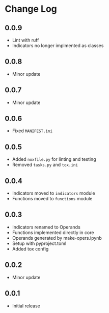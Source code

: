 # Change Log

## 0.0.9
- Lint with ruff
- Indicators no longer implmented as classes

## 0.0.8
- Minor update

## 0.0.7
- Minor update

## 0.0.6
- Fixed `MANIFEST.ini`

## 0.0.5
- Added `noxfile.py` for linting and testing
- Removed `tasks.py` and `tox.ini`

## 0.0.4
- Indicators moved to `indicators` module
- Functions moved to `functions` module

## 0.0.3
- Indicators renamed to Operands
- Functions implemented directly in core
- Operands generated by make-opers.ipynb
- Setup with pyproject.toml
- Added tox config

## 0.0.2
- Minor update

## 0.0.1
- Initial release
